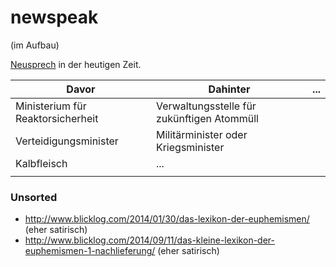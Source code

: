newspeak
========
(im Aufbau)

[Neusprech](https://de.wikipedia.org/wiki/Neusprech) in der heutigen Zeit.

| Davor | Dahinter | ... |
| ----- | -------- | --- |
| Ministerium für Reaktorsicherheit | Verwaltungsstelle für zukünftigen Atommüll |  |
| Verteidigungsminister | Militärminister oder Kriegsminister |  |
| Kalbfleisch | ... |  |
|  |  |  |


### Unsorted

* http://www.blicklog.com/2014/01/30/das-lexikon-der-euphemismen/ (eher satirisch)
* http://www.blicklog.com/2014/09/11/das-kleine-lexikon-der-euphemismen-1-nachlieferung/ (eher satirisch)
